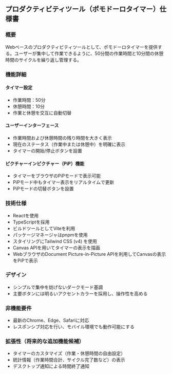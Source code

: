 ## プロダクティビティツール（ポモドーロタイマー）仕様書

### 概要
Webベースのプロダクティビティツールとして、ポモドーロタイマーを提供する。ユーザーが集中して作業できるように、50分間の作業時間と10分間の休憩時間のサイクルを繰り返し管理する。

### 機能詳細

#### タイマー設定
- 作業時間：50分
- 休憩時間：10分
- 作業と休憩を交互に自動切替

#### ユーザーインターフェース
- 作業時間および休憩時間の残り時間を大きく表示
- 現在のステータス（作業中または休憩中）を明確に表示
- タイマーの開始/停止ボタンを設置

#### ピクチャーインピクチャー（PiP）機能
- タイマーをブラウザのPiPモードで表示可能
- PiPモード中もタイマー表示をリアルタイムで更新
- PiPモードの切替ボタンを設置

### 技術仕様
- Reactを使用
- TypeScriptを採用
- ビルドツールとしてViteを利用
- パッケージマネージャはpnpmを使用
- スタイリングにTailwind CSS (v4) を使用
- Canvas APIを用いてタイマーの表示を描画
- WebブラウザのDocument Picture-in-Picture APIを利用してCanvasの表示をPiPで表示

### デザイン
- シンプルで集中を妨げないダークモード基調
- 主要ボタンには明るいアクセントカラーを採用し、操作性を高める

### 非機能要件
- 最新のChrome、Edge、Safariに対応
- レスポンシブ対応を行い、モバイル環境でも動作可能にする

### 拡張性（将来的な追加機能候補）
- タイマーのカスタマイズ（作業・休憩時間の自由設定）
- 統計情報（作業時間合計、サイクル完了数など）の表示
- デスクトップ通知による時間終了通知


